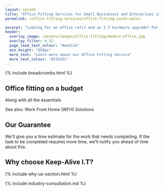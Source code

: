 ```yaml
---
layout: splash
title: "Office Fitting Services for Small Businesses and Enterprises in South Wales"
permalink: /office-fitting-services/office-fitting-south-wales

excerpt: "Looking for an office refit and an I.T hardware upgrade? Put your feet up and we'll sort everything from procurement, fitting, cable management, and device patching."
header:
  overlay_image: /assets/images/office-fitting/modern-office.jpg
  overlay_filter: 0.33 
  page_lead_text_colour: "#ea5114"
  min_height: "650px"
  more_text: "Learn more about our Office Fitting Service"
  more_text_colour: "#215e51"
---
```


{% include breadcrumbs.html %}

## <i class="fas fa-tools page-title-icon" aria-hidden="true"></i>  Office fitting on a budget

Along with all the essentials

See also: Work From Home (WFH) Solutions

## Our Guarantee
We'll give you a time estimate for the work that needs completing. If the task to be completed requires more time, we'll notify you ahead of time about this.

## Why choose Keep-Alive I.T?
{% include why-us-section.html %}

{% include industry-consultation.md %}